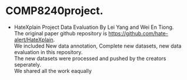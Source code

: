 # COMP8240project.   
* HateXplain Project Data Evaluation By Lei Yang and Wei En Tiong.   
The original paper github repository is https://github.com/hate-alert/HateXplain.   
We included New data annotation, Complete new datasets, new data evaluation in this repository.   
The new datasets were processed and pushed by the creators seperately.     
We shared all the work eaqually      
